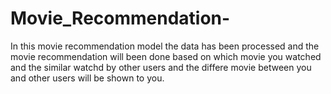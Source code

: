 # Movie_Recommendation-
In this movie recommendation model the data has been processed and the movie recommendation will been done based on which movie you watched and the similar watchd by other users and the differe movie between you and other users will be shown to you.
